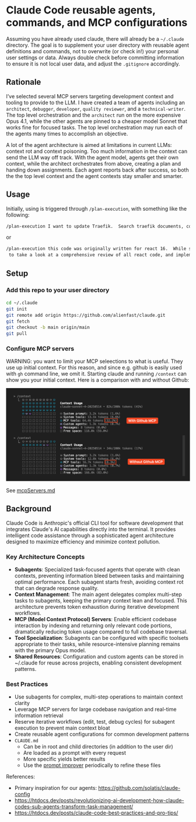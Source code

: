 # Claude Code reusable agents, commands, and MCP configurations

Assuming you have already used claude, there will already be a `~/.claude` directory. The goal is to supplement your user directory with reusable agent definitions and commands, not to overwrite (or check in!) your personal user settings or data. Always double check before committing information to ensure it is not local user data, and adjust the `.gitignore` accordingly.

## Rationale

I’ve selected several MCP servers targeting development context and tooling to provide to the LLM. I have created a team of agents including an `architect`, `debugger`, `developer`, `quality reviewer`, and a `technical-writer`. The top level orchestration and the `architect` run on the more expensive Opus 4.1, while the other agents are pinned to a cheaper model Sonnet that works fine for focused tasks. The top level orchestration may run each of the agents many times to accomplish an objective.

A lot of the agent architecture is aimed at limitations in current LLMs: context rot and context poisoning. Too much information in the context can send the LLM way off track. With the agent model, agents get their own context, while the architect orchestrates from above, creating a plan and handing down assignments. Each agent reports back after success, so both the the top level context and the agent contexts stay smaller and smarter.

## Usage

Initially, using is triggered through `/plan-execution`, with something like the following:

```sh
/plan-execution I want to update Traefik.  Search traefik documents, compare the version we are currently on, and what we might need to change to be up to date.  Implement the changes.
```

or

```sh
/plan-execution this code was originally written for react 16.  While some files have been updated for react 19, I want you
 to take a look at a comprehensive review of all react code, and implement the best practices for react 19.
```

## Setup

### Add this repo to your user directory

```sh
cd ~/.claude
git init
git remote add origin https://github.com/alienfast/claude.git
git fetch
git checkout -b main origin/main
git pull
```

### Configure MCP servers

WARNING: you want to limit your MCP seleections to what is useful. They use up initial context. For this reason, and since e.g. github is easily used with `gh` command line, we omit it. Starting claude and running `/context` can show you your initial context. Here is a comparison with and without Github:

![MCP Token Comparison](pics/mcp-tokens.png)

See [mcpServers.md](mcpServers.md)

## Background

Claude Code is Anthropic's official CLI tool for software development that integrates Claude's AI capabilities directly into the terminal. It provides intelligent code assistance through a sophisticated agent architecture designed to maximize efficiency and minimize context pollution.

### Key Architecture Concepts

- **Subagents**: Specialized task-focused agents that operate with clean contexts, preventing information bleed between tasks and maintaining optimal performance. Each subagent starts fresh, avoiding context rot that can degrade response quality.
- **Context Management**: The main agent delegates complex multi-step tasks to subagents, keeping the primary context lean and focused. This architecture prevents token exhaustion during iterative development workflows.
- **MCP (Model Context Protocol) Servers**: Enable efficient codebase interaction by indexing and returning only relevant code portions, dramatically reducing token usage compared to full codebase traversal.
- **Tool Specialization**: Subagents can be configured with specific toolsets appropriate to their tasks, while resource-intensive planning remains with the primary Opus model.
- **Shared Resources**: Configuration and custom agents can be stored in ~/.claude for reuse across projects, enabling consistent development patterns.

### Best Practices

- Use subagents for complex, multi-step operations to maintain context clarity
- Leverage MCP servers for large codebase navigation and real-time information retrieval
- Reserve iterative workflows (edit, test, debug cycles) for subagent execution to prevent main context bloat
- Create reusable agent configurations for common development patterns
- `CLAUDE.md`
  - Can be in root and child directories (in addition to the user dir)
  - Are loaded as a prompt with every request
  - More specific yields better results
  - Use the [prompt improver](https://docs.anthropic.com/en/docs/build-with-claude/prompt-engineering/prompt-improver) periodically to refine these files

References:

- Primary inspiration for our agents: https://github.com/solatis/claude-config
- https://htdocs.dev/posts/revolutionizing-ai-development-how-claude-codes-sub-agents-transform-task-management/
- https://htdocs.dev/posts/claude-code-best-practices-and-pro-tips/
